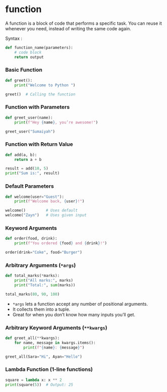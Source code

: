 # function
A function is a block of code that performs a specific task. You can reuse it whenever you need, instead of writing the same code again.

Syntax :
```python
def function_name(parameters):
    # code block
    return output
```
### Basic Function
```python
def greet():
    print("Welcome to Python ")

greet()  # Calling the function
```

### Function with Parameters
```python
def greet_user(name):
    print(f"Hey {name}, you’re awesome!")

greet_user("Sumaiyah")
```

### Function with Return Value
```python
def add(a, b):
    return a + b

result = add(10, 5)
print("Sum is:", result)
```

### Default Parameters
```python
def welcome(user="Guest"):
    print(f"Welcome back, {user}!")

welcome()         # Uses default
welcome("Zayn")   # Uses given input
```

### Keyword Arguments
```python
def order(food, drink):
    print(f"You ordered {food} and {drink}!")

order(drink="Coke", food="Burger")
```

### Arbitrary Arguments (`*args`)
```python
def total_marks(*marks):
    print("All marks:", marks)
    print("Total:", sum(marks))

total_marks(80, 90, 100)
```
- `*args` lets a function accept any number of positional arguments.
- It collects them into a tuple.
- Great for when you don’t know how many inputs you’ll get.

### Arbitrary Keyword Arguments (`**kwargs`)
```python
def greet_all(**kwargs):
    for name, message in kwargs.items():
        print(f"{name}: {message}")

greet_all(Sara="Hi", Ayan="Hello")
```

### Lambda Function (1-line functions)
```python
square = lambda x: x ** 2
print(square(5))  # Output: 25
```

